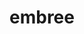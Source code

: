 ---
title: "embree"
layout: cache
categories: [package, develop]
meta: {"compilers": ["gcc@11.1.0"], "num_specs": 13, "num_specs_by_stack": {"data-vis-sdk": 13, "root": 13}, "oss": ["ubuntu20.04"], "platforms": ["linux"], "stacks": ["data-vis-sdk", "root"], "targets": ["x86_64_v3"], "versions": ["3.13.5"]}
spec_details: [{"compiler": "gcc@11.1.0", "hash": "6k5z6dnw6jqb3qbsqjc6tua6aedoeyak", "os": "ubuntu20.04", "platform": "linux", "size": "-", "stacks": ["data-vis-sdk", "root"], "target": "x86_64_v3", "variants": ["build_system=cmake", "build_type=Release", "generator=make", "~ipo", "+ispc", "patches:=3af5a65"], "versions": ["3.13.5"]}, {"compiler": "gcc@11.1.0", "hash": "6uz4fxaotxw7oqmbcimq22dfqxupd7n2", "os": "ubuntu20.04", "platform": "linux", "size": "-", "stacks": ["data-vis-sdk", "root"], "target": "x86_64_v3", "variants": ["build_system=cmake", "build_type=Release", "generator=make", "~ipo", "+ispc", "patches:=3af5a65"], "versions": ["3.13.5"]}, {"compiler": "gcc@11.1.0", "hash": "e4bhvn6ijkwvk2kjiusmqjcxgp4pscm5", "os": "ubuntu20.04", "platform": "linux", "size": "-", "stacks": ["data-vis-sdk", "root"], "target": "x86_64_v3", "variants": ["build_system=cmake", "build_type=Release", "generator=make", "~ipo", "+ispc", "patches:=3af5a65"], "versions": ["3.13.5"]}, {"compiler": "gcc@11.1.0", "hash": "gonaf45dvt7qigdpx7xrqc6ewofrxbeh", "os": "ubuntu20.04", "platform": "linux", "size": "-", "stacks": ["data-vis-sdk", "root"], "target": "x86_64_v3", "variants": ["build_system=cmake", "build_type=Release", "generator=make", "~ipo", "+ispc", "patches:=3af5a65"], "versions": ["3.13.5"]}, {"compiler": "gcc@11.1.0", "hash": "gvsbce4lhxleotomwneppwtnm3mrqyai", "os": "ubuntu20.04", "platform": "linux", "size": "-", "stacks": ["data-vis-sdk", "root"], "target": "x86_64_v3", "variants": ["build_system=cmake", "build_type=Release", "generator=make", "~ipo", "+ispc", "patches:=3af5a65"], "versions": ["3.13.5"]}, {"compiler": "gcc@11.1.0", "hash": "lusxdw6limvkicg5ydm65c6uvufgu2ab", "os": "ubuntu20.04", "platform": "linux", "size": "-", "stacks": ["data-vis-sdk", "root"], "target": "x86_64_v3", "variants": ["build_system=cmake", "build_type=Release", "generator=make", "~ipo", "+ispc", "patches:=3af5a65"], "versions": ["3.13.5"]}, {"compiler": "gcc@11.1.0", "hash": "mumfoukdulkl5u33tvzgz2smnkb5oltt", "os": "ubuntu20.04", "platform": "linux", "size": "-", "stacks": ["data-vis-sdk", "root"], "target": "x86_64_v3", "variants": ["build_system=cmake", "build_type=Release", "generator=make", "~ipo", "+ispc", "patches:=3af5a65"], "versions": ["3.13.5"]}, {"compiler": "gcc@11.1.0", "hash": "or6fgeaqpfpquvf5rmz32cpbku22vtmn", "os": "ubuntu20.04", "platform": "linux", "size": "-", "stacks": ["data-vis-sdk", "root"], "target": "x86_64_v3", "variants": ["build_system=cmake", "build_type=Release", "generator=make", "~ipo", "+ispc", "patches:=3af5a65"], "versions": ["3.13.5"]}, {"compiler": "gcc@11.1.0", "hash": "q5l3oofeevuyw7qqsehixpd3wrgrzrc6", "os": "ubuntu20.04", "platform": "linux", "size": "-", "stacks": ["data-vis-sdk", "root"], "target": "x86_64_v3", "variants": ["build_system=cmake", "build_type=Release", "generator=make", "~ipo", "+ispc", "patches:=3af5a65"], "versions": ["3.13.5"]}, {"compiler": "gcc@11.1.0", "hash": "rq32e56e5jykr6hkalyjirlaxurvlqsh", "os": "ubuntu20.04", "platform": "linux", "size": "-", "stacks": ["data-vis-sdk", "root"], "target": "x86_64_v3", "variants": ["build_system=cmake", "build_type=Release", "generator=make", "~ipo", "+ispc", "patches:=3af5a65"], "versions": ["3.13.5"]}, {"compiler": "gcc@11.1.0", "hash": "sjmor6flqmm4huclv2ln66i5progsgph", "os": "ubuntu20.04", "platform": "linux", "size": "-", "stacks": ["data-vis-sdk", "root"], "target": "x86_64_v3", "variants": ["build_system=cmake", "build_type=Release", "generator=make", "~ipo", "+ispc", "patches:=3af5a65"], "versions": ["3.13.5"]}, {"compiler": "gcc@11.1.0", "hash": "uelgzgnaxgc27pnruecbo6yqzrg422p6", "os": "ubuntu20.04", "platform": "linux", "size": "-", "stacks": ["data-vis-sdk", "root"], "target": "x86_64_v3", "variants": ["build_system=cmake", "build_type=Release", "generator=make", "~ipo", "+ispc", "patches:=3af5a65"], "versions": ["3.13.5"]}, {"compiler": "gcc@11.1.0", "hash": "v4zcalzcvi4cascupu7nj5jl2r2ddemk", "os": "ubuntu20.04", "platform": "linux", "size": "-", "stacks": ["data-vis-sdk", "root"], "target": "x86_64_v3", "variants": ["build_system=cmake", "build_type=Release", "generator=make", "~ipo", "+ispc", "patches:=3af5a65"], "versions": ["3.13.5"]}]
---